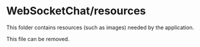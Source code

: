 # WebSocketChat/resources

This folder contains resources (such as images) needed by the application. 

This file can be removed.
